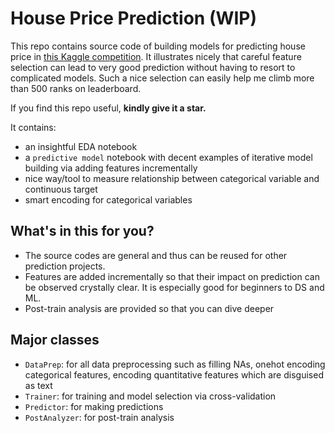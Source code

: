 # House Price Prediction (WIP)

This repo contains source code of building models for predicting house price in [this Kaggle competition](https://www.kaggle.com/c/house-prices-advanced-regression-techniques). It illustrates nicely that careful feature selection can lead to very good prediction without having to resort to complicated models. Such a nice selection can easily help me climb more than 500 ranks on leaderboard.

If you find this repo useful, __kindly give it a star.__

It contains:
+ an insightful EDA notebook
+ a `predictive model` notebook with decent examples of iterative model building via adding features incrementally
+ nice way/tool to measure relationship between categorical variable and continuous target
+ smart encoding for categorical variables

## What's in this for you?
+ The source codes are general and thus can be reused for other prediction projects.
+ Features are added incrementally so that their impact on prediction can be observed crystally clear. It is especially good for beginners to DS and ML.
+ Post-train analysis are provided so that you can dive deeper

## Major classes
+ `DataPrep`: for all data preprocessing such as filling NAs, onehot encoding categorical features, encoding quantitative features which are disguised as text
+ `Trainer`: for training and model selection via cross-validation
+ `Predictor`: for making predictions
+ `PostAnalyzer`: for post-train analysis
